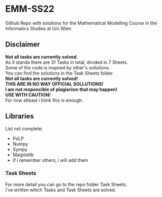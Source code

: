 # EMM-SS22
Github Repo with solutions for the Mathematical Modelling Course in the Informatics Studies at Uni Wien

## Disclaimer
**Not all tasks are currently solved.** <br>
As it stands there are 31 Tasks in total, divided in 7 Sheets. <br>
Some of the code is inspired by other's sollutions. <br>
You can find the solutions in the Task Sheets folder. <br>
**Not all tasks are currently solved!** <br>
**THIS ARE IN NO WAY OFFICIAL SOLLUTIONS!** <br>
**I am not responcible of plagiarism that may happen!** <br>
**USE WITH CAUTION!** <br>
For now atleast i think this is enough. <br>

## Libraries
List not complete:
- PuLP
- Numpy
- Sympy
- Matplotlib
- if i remember others, i will add them


### Task Sheets
For more detail you can go to the repo folder Task Sheets. <br>
I've written which Tasks and Task Sheets are solved.
